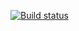 [![Build status](https://ci.appveyor.com/api/projects/status/u5gcb14ekr7482gi?svg=true)](https://ci.appveyor.com/project/Garfild13-06/js-add-unit-testing-clear)
